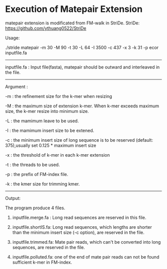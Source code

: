 # Execution of Matepair Extension
matepair extension is modificated from FM-walk in StriDe.
StriDe: https://github.com/ythuang0522/StriDe

Usage:

./stride matepair -m 30 -M 90 -t 30 -L 64 -I 3500 -c 437 -x 3 -k 31 -p ecor inputfile.fa

----------------------------------------------------------------------------------------------
inputfile.fa : Input file(fasta), matepair should be outward and interleaved in the file.

----------------------------------------------------------------------------------------------

Argument : 

-m : the refinement size for the k-mer when resizing 

-M : the maximum size of extension k-mer. When k-mer exceeds maximum size, the k-mer resize into minimum size.

-L : the mamimum leave to be used.

-I : the mamimum insert size to be extened.

-c : the minimum insert size of long sequence is to be reserved (default: 375),usually set 0.125 * maximum insert size

-x : the threshold of k-mer in each k-mer extension

-t : the threads to be used. 

-p : the prefix of FM-index file.

-k : the kmer size for trimming kmer.

----------------------------------------------------------------------------------------------

Output:

The program produce 4 files.

1. inputfile.merge.fa : Long read sequences are reserved in this file.

2. inputfile.shortIS.fa: Long read sequences, which lengths are shorter than the minimum insert size (-c option), are reserved in the file.

3. inputfile.trimmed.fa: Mate pair reads, which can't be converted into long sequences, are reserved in the file.

4. inputfile.polluted.fa:  one of the end of mate pair reads can not be found sufficient k-mer in FM-index.
